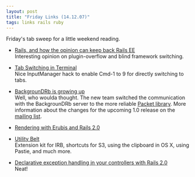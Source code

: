 ```yaml
---
layout: post
title: "Friday Links (14.12.07)"
tags: links rails ruby
---
```

Friday's tab sweep for a little weekend reading.

* [Rails, and how the opinion can keep back Rails EE](http://almaer.com/blog/rails-and-how-the-opinion-can-keep-back-rails-ee)  
  Interesting opinion on plugin-overflow and blind framework switching.

* [Tab Switching in Terminal](http://ciaranwal.sh/2007/12/10/tab-switching-in-terminal)  
  Nice InputManager hack to enable Cmd-1 to 9 for directly switching to tabs.

* [BackgrounDRb is growing up](http://backgroundrb.rubyforge.org/)  
  Well, who woulda thought. The new team switched the communication with the BackgrounDRb server to the more reliable [Packet library](http://code.google.com/p/packet/). More information about the changes for the upcoming 1.0 release on the [mailing list](http://rubyforge.org/pipermail/backgroundrb-devel/2007-December/001089.html).

* [Rendering with Erubis and Rails 2.0](http://railspikes.com/2007/12/10/rendering-erubis-and-rails-2-0)  

* [Utility Belt](http://utilitybelt.rubyforge.org/)  
  Extension kit for IRB, shortcuts for S3, using the clipboard in OS X, using Pastie, and much more.

* [Declarative exception handling in your controllers with Rails 2.0](http://blog.codefront.net/2007/12/10/declarative-exception-handling-in-your-controllers-rails-20-a-feature-a-day-2/)  
  Neat!